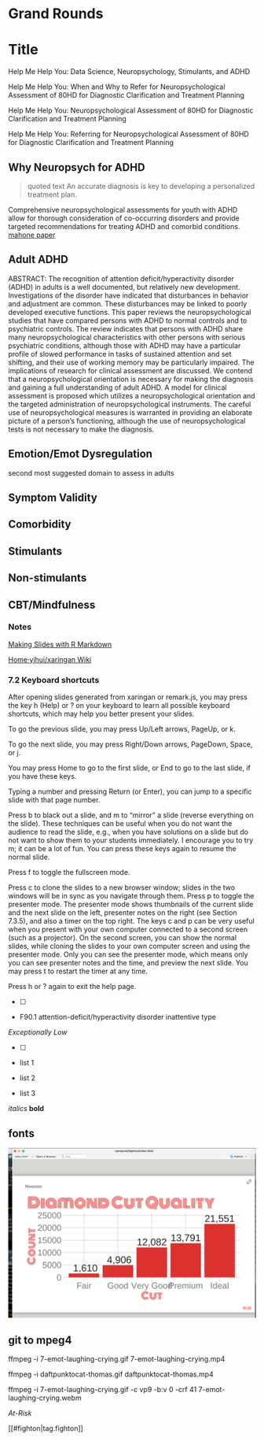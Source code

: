 # Grand Rounds

# Title

Help Me Help You: Data Science, Neuropsychology, Stimulants, and ADHD

Help Me Help You: When and Why to Refer for Neuropsychological Assessment of 80HD for Diagnostic Clarification and Treatment Planning

Help Me Help You: Neuropsychological Assessment of 80HD for Diagnostic Clarification and Treatment Planning

Help Me Help You: Referring for Neuropsychological Assessment of 80HD for Diagnostic Clarification and Treatment Planning

## Why Neuropsych for ADHD

> quoted text
> An accurate diagnosis is key to developing a personalized treatment plan.

Comprehensive neuropsychological assessments for youth with ADHD allow for thorough consideration of co-occurring disorders and provide targeted recommendations for treating ADHD and comorbid conditions. [mahone paper](https://www.ncbi.nlm.nih.gov/pmc/articles/PMC3943538/)

## Adult ADHD

ABSTRACT: The recognition of attention deficit/hyperactivity disorder (ADHD) in adults is a well documented, but relatively new development. Investigations of the disorder have indicated that disturbances in behavior and adjustment are common. These disturbances may be linked to poorly developed executive functions. This paper reviews the neuropsychological studies that have compared persons with ADHD to normal controls and to psychiatric controls. The review indicates that persons with ADHD share many neuropsychological characteristics with other persons with serious psychiatric conditions, although those with ADHD may have a particular profile of slowed performance in tasks of sustained attention and set shifting, and their use of working memory may be particularly impaired. The implications of research for clinical assessment are discussed. We contend that a neuropsychological orientation is necessary for making the diagnosis and gaining a full understanding of adult ADHD. A model for clinical assessment is proposed which utilizes a neuropsychological orientation and the targeted administration of neuropsychological instruments. The careful use of neuropsychological measures is warranted in providing an elaborate picture of a person’s functioning, although the use of neuropsychological tests is not necessary to make the diagnosis.

## Emotion/Emot Dysregulation

second most suggested domain to assess in adults

## Symptom Validity

## Comorbidity

## Stimulants

## Non-stimulants

## CBT/Mindfulness

### Notes

[Making Slides with R Markdown](https://arm.rbind.io/slides/xaringan.html#1)

[Home·yihui/xaringan Wiki](https://github.com/yihui/xaringan/wiki)

### 7.2 Keyboard shortcuts

After opening slides generated from xaringan or remark.js, you may press the key h (Help) or ? on your keyboard to learn all possible keyboard shortcuts, which may help you better present your slides.

To go the previous slide, you may press Up/Left arrows, PageUp, or k.

To go the next slide, you may press Right/Down arrows, PageDown, Space, or j.

You may press Home to go to the first slide, or End to go to the last slide, if you have these keys.

Typing a number and pressing Return (or Enter), you can jump to a specific slide with that page number.

Press b to black out a slide, and m to “mirror” a slide (reverse everything on the slide). These techniques can be useful when you do not want the audience to read the slide, e.g., when you have solutions on a slide but do not want to show them to your students immediately. I encourage you to try m; it can be a lot of fun. You can press these keys again to resume the normal slide.

Press f to toggle the fullscreen mode.

Press c to clone the slides to a new browser window; slides in the two windows will be in sync as you navigate through them. Press p to toggle the presenter mode. The presenter mode shows thumbnails of the current slide and the next slide on the left, presenter notes on the right (see Section 7.3.5), and also a timer on the top right. The keys c and p can be very useful when you present with your own computer connected to a second screen (such as a projector). On the second screen, you can show the normal slides, while cloning the slides to your own computer screen and using the presenter mode. Only you can see the presenter mode, which means only you can see presenter notes and the time, and preview the next slide. You may press t to restart the timer at any time.

Press h or ? again to exit the help page.

- [ ]

- F90.1 attention-deficit/hyperactivity disorder inattentive type

_Exceptionally Low_

- [ ]

- list 1

- list 2

- list 3

_italics_
**bold**

## fonts

![picture 1](assets/images/b4aa81e6df25ca807af1e8ac9fc8471e948883b777dfc9ec4eb1bd000f315334.png)

## git to mpeg4

ffmpeg -i 7-emot-laughing-crying.gif 7-emot-laughing-crying.mp4

ffmpeg -i daftpunktocat-thomas.gif daftpunktocat-thomas.mp4

ffmpeg -i 7-emot-laughing-crying.gif -c vp9 -b:v 0 -crf 41 7-emot-laughing-crying.webm

_At-Risk_

[[#fighton|tag.fighton]]
